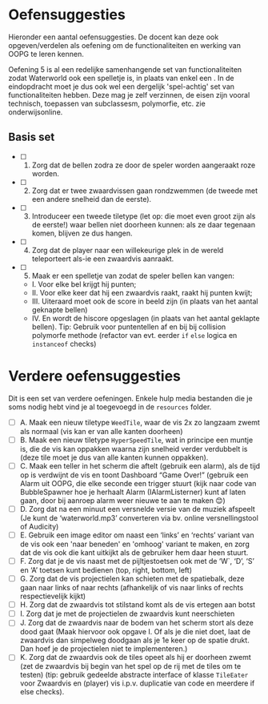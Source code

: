 # Oefensuggesties
Hieronder een aantal oefensuggesties. De docent kan deze ook opgeven/verdelen als oefening om de functionaliteiten en werking van OOPG te leren kennen.

Oefening 5 is al een redelijke samenhangende set van functionaliteiten zodat Waterworld ook een spelletje is, in plaats van enkel een . In de eindopdracht moet je dus ook wel een dergelijk 'spel-achtig' set van functionaliteiten hebben. Deze mag je zelf verzinnen, de eisen zijn vooral technisch, toepassen van subclassesm, polymorfie, etc. zie onderwijsonline.

## Basis set
- [ ] 1. Zorg dat de bellen zodra ze door de speler worden aangeraakt roze worden.
- [ ] 2. Zorg dat er twee zwaardvissen gaan rondzwemmen (de tweede met een andere snelheid dan de eerste).
- [ ] 3. Introduceer een tweede tiletype (let op: die moet even groot zijn als de eerste!) waar bellen
  niet doorheen kunnen: als ze daar tegenaan komen, blijven ze dus hangen.
- [ ] 4. Zorg dat de player naar een willekeurige plek in de wereld teleporteert als-ie een zwaardvis aanraakt.
- [ ] 5. Maak er een spelletje van zodat de speler bellen kan vangen:
   - I. Voor elke bel krijgt hij punten;
   - II. Voor elke keer dat hij een zwaardvis raakt, raakt hij punten kwijt;
   - III. Uiteraard moet ook de score in beeld zijn (in plaats van het aantal geknapte bellen)
   - IV. En wordt de hiscore opgeslagen (in plaats van het aantal geklapte bellen).
   Tip: Gebruik voor puntentellen af en bij bij collision polymorfe methode (refactor van evt. eerder `if` `else` logica en `instanceof` checks)

# Verdere oefensuggesties
Dit is een set van verdere oefeningen. Enkele hulp media bestanden die je soms nodig hebt vind je al toegevoegd in de `resources` folder.
- [ ] A. Maak een nieuw tiletype `WeedTile`, waar de vis 2x zo langzaam zwemt als normaal (vis kan er van alle kanten doorheen)
- [ ] B. Maak een nieuw tiletype `HyperSpeedTile`, wat in principe een muntje is, die de vis kan oppakken waarna zijn snelheid verder verdubbelt is (deze tile moet je dus van alle kanten kunnen oppakken).
- [ ] C. Maak een teller in het scherm die aftelt (gebruik een alarm), als de tijd op is verdwijnt de vis en toont Dashboard “Game Over!” (gebruik een Alarm uit OOPG, die elke seconde een trigger stuurt (kijk naar code van BubbleSpawner hoe je herhaalt Alarm (IAlarmListerner) kunt af laten gaan, door bij aanroep alarm weer nieuwe te aan te maken 😊)
- [ ] D. Zorg dat na een minuut een versnelde versie van de muziek afspeelt (Je kunt de ‘waterworld.mp3’ converteren via bv. online versnellingstool of Audicity)
- [ ] E. Gebruik een image editor om naast een ‘links’ en ‘rechts’ variant van de vis ook een 'naar beneden' en 'omhoog' variant te maken, en zorg dat de vis ook die kant uitkijkt als de gebruiker hem daar heen stuurt.
- [ ] F. Zorg dat je de vis naast met de pijltjestoetsen ook met de ‘W`, ‘D’, ‘S’ en ‘A’ toetsen kunt bedienen (top, right, bottom, left)
- [ ] G. Zorg dat de vis projectielen kan schieten met de spatiebalk, deze gaan naar links of naar rechts (afhankelijk of vis naar links of rechts respectievelijk kijkt)
- [ ] H. Zorg dat de zwaardvis tot stilstand komt als de vis ertegen aan botst
- [ ] I. Zorg dat je met de projectielen de zwaardvis kunt neerschieten
- [ ] J. Zorg dat de zwaardvis naar de bodem van het scherm stort als deze dood gaat (Maak hiervoor ook opgave I. Of als je die niet doet, laat de zwaardvis dan simpelweg doodgaan als je 1e keer op de spatie drukt. Dan hoef je de projectielen niet te implementeren.)
- [ ] K. Zorg dat de zwaardvis ook de tiles opeet als hij er doorheen zwemt (zet de zwaardvis bij begin van het spel op de rij met de tiles om te testen) (tip: gebruik gedeelde abstracte interface of klasse `TileEater` voor Zwaardvis en (player) vis i.p.v. duplicatie van code en meerdere if else checks).
